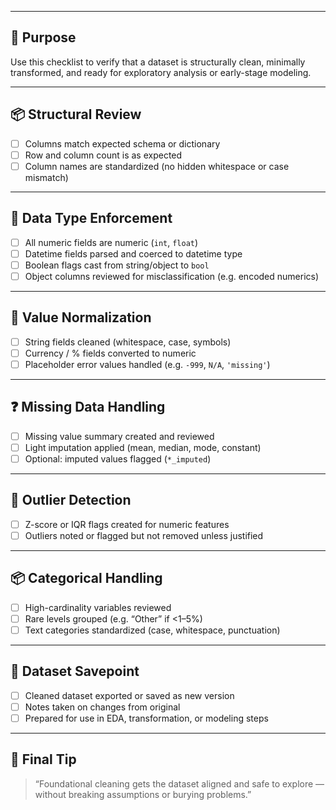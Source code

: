 ___
## 🎯 Purpose

Use this checklist to verify that a dataset is structurally clean, minimally transformed, and ready for exploratory analysis or early-stage modeling.

---

## 📦 Structural Review

* [ ] Columns match expected schema or dictionary
* [ ] Row and column count is as expected
* [ ] Column names are standardized (no hidden whitespace or case mismatch)

---

## 🔢 Data Type Enforcement

* [ ] All numeric fields are numeric (`int`, `float`)
* [ ] Datetime fields parsed and coerced to datetime type
* [ ] Boolean flags cast from string/object to `bool`
* [ ] Object columns reviewed for misclassification (e.g. encoded numerics)

---

## 🧹 Value Normalization

* [ ] String fields cleaned (whitespace, case, symbols)
* [ ] Currency / % fields converted to numeric
* [ ] Placeholder error values handled (e.g. `-999`, `N/A`, `'missing'`)

---

## ❓ Missing Data Handling

* [ ] Missing value summary created and reviewed
* [ ] Light imputation applied (mean, median, mode, constant)
* [ ] Optional: imputed values flagged (`*_imputed`)

---

## 📏 Outlier Detection

* [ ] Z-score or IQR flags created for numeric features
* [ ] Outliers noted or flagged but not removed unless justified

---

## 📦 Categorical Handling

* [ ] High-cardinality variables reviewed
* [ ] Rare levels grouped (e.g. “Other” if <1–5%)
* [ ] Text categories standardized (case, whitespace, punctuation)

---

## 💾 Dataset Savepoint

* [ ] Cleaned dataset exported or saved as new version
* [ ] Notes taken on changes from original
* [ ] Prepared for use in EDA, transformation, or modeling steps

---

## 🧠 Final Tip

> “Foundational cleaning gets the dataset aligned and safe to explore — without breaking assumptions or burying problems.”

